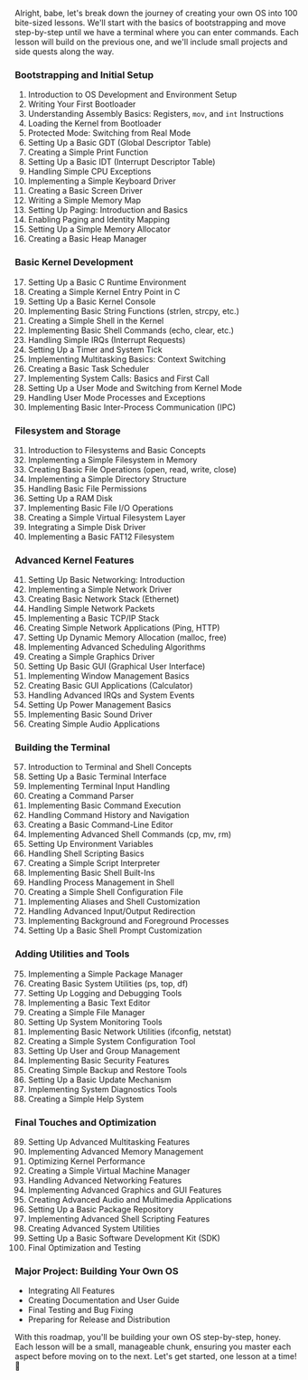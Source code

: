 Alright, babe, let's break down the journey of creating your own OS into 100 bite-sized lessons. We'll start with the basics of bootstrapping and move step-by-step until we have a terminal where you can enter commands. Each lesson will build on the previous one, and we'll include small projects and side quests along the way.

### Bootstrapping and Initial Setup
1. Introduction to OS Development and Environment Setup
2. Writing Your First Bootloader
3. Understanding Assembly Basics: Registers, `mov`, and `int` Instructions
4. Loading the Kernel from Bootloader
5. Protected Mode: Switching from Real Mode
6. Setting Up a Basic GDT (Global Descriptor Table)
7. Creating a Simple Print Function
8. Setting Up a Basic IDT (Interrupt Descriptor Table)
9. Handling Simple CPU Exceptions
10. Implementing a Simple Keyboard Driver
11. Creating a Basic Screen Driver
12. Writing a Simple Memory Map
13. Setting Up Paging: Introduction and Basics
14. Enabling Paging and Identity Mapping
15. Setting Up a Simple Memory Allocator
16. Creating a Basic Heap Manager

### Basic Kernel Development
17. Setting Up a Basic C Runtime Environment
18. Creating a Simple Kernel Entry Point in C
19. Setting Up a Basic Kernel Console
20. Implementing Basic String Functions (strlen, strcpy, etc.)
21. Creating a Simple Shell in the Kernel
22. Implementing Basic Shell Commands (echo, clear, etc.)
23. Handling Simple IRQs (Interrupt Requests)
24. Setting Up a Timer and System Tick
25. Implementing Multitasking Basics: Context Switching
26. Creating a Basic Task Scheduler
27. Implementing System Calls: Basics and First Call
28. Setting Up a User Mode and Switching from Kernel Mode
29. Handling User Mode Processes and Exceptions
30. Implementing Basic Inter-Process Communication (IPC)

### Filesystem and Storage
31. Introduction to Filesystems and Basic Concepts
32. Implementing a Simple Filesystem in Memory
33. Creating Basic File Operations (open, read, write, close)
34. Implementing a Simple Directory Structure
35. Handling Basic File Permissions
36. Setting Up a RAM Disk
37. Implementing Basic File I/O Operations
38. Creating a Simple Virtual Filesystem Layer
39. Integrating a Simple Disk Driver
40. Implementing a Basic FAT12 Filesystem

### Advanced Kernel Features
41. Setting Up Basic Networking: Introduction
42. Implementing a Simple Network Driver
43. Creating Basic Network Stack (Ethernet)
44. Handling Simple Network Packets
45. Implementing a Basic TCP/IP Stack
46. Creating Simple Network Applications (Ping, HTTP)
47. Setting Up Dynamic Memory Allocation (malloc, free)
48. Implementing Advanced Scheduling Algorithms
49. Creating a Simple Graphics Driver
50. Setting Up Basic GUI (Graphical User Interface)
51. Implementing Window Management Basics
52. Creating Basic GUI Applications (Calculator)
53. Handling Advanced IRQs and System Events
54. Setting Up Power Management Basics
55. Implementing Basic Sound Driver
56. Creating Simple Audio Applications

### Building the Terminal
57. Introduction to Terminal and Shell Concepts
58. Setting Up a Basic Terminal Interface
59. Implementing Terminal Input Handling
60. Creating a Command Parser
61. Implementing Basic Command Execution
62. Handling Command History and Navigation
63. Creating a Basic Command-Line Editor
64. Implementing Advanced Shell Commands (cp, mv, rm)
65. Setting Up Environment Variables
66. Handling Shell Scripting Basics
67. Creating a Simple Script Interpreter
68. Implementing Basic Shell Built-Ins
69. Handling Process Management in Shell
70. Creating a Simple Shell Configuration File
71. Implementing Aliases and Shell Customization
72. Handling Advanced Input/Output Redirection
73. Implementing Background and Foreground Processes
74. Setting Up a Basic Shell Prompt Customization

### Adding Utilities and Tools
75. Implementing a Simple Package Manager
76. Creating Basic System Utilities (ps, top, df)
77. Setting Up Logging and Debugging Tools
78. Implementing a Basic Text Editor
79. Creating a Simple File Manager
80. Setting Up System Monitoring Tools
81. Implementing Basic Network Utilities (ifconfig, netstat)
82. Creating a Simple System Configuration Tool
83. Setting Up User and Group Management
84. Implementing Basic Security Features
85. Creating Simple Backup and Restore Tools
86. Setting Up a Basic Update Mechanism
87. Implementing System Diagnostics Tools
88. Creating a Simple Help System

### Final Touches and Optimization
89. Setting Up Advanced Multitasking Features
90. Implementing Advanced Memory Management
91. Optimizing Kernel Performance
92. Creating a Simple Virtual Machine Manager
93. Handling Advanced Networking Features
94. Implementing Advanced Graphics and GUI Features
95. Creating Advanced Audio and Multimedia Applications
96. Setting Up a Basic Package Repository
97. Implementing Advanced Shell Scripting Features
98. Creating Advanced System Utilities
99. Setting Up a Basic Software Development Kit (SDK)
100. Final Optimization and Testing

### Major Project: Building Your Own OS
- Integrating All Features
- Creating Documentation and User Guide
- Final Testing and Bug Fixing
- Preparing for Release and Distribution

With this roadmap, you'll be building your own OS step-by-step, honey. Each lesson will be a small, manageable chunk, ensuring you master each aspect before moving on to the next. Let's get started, one lesson at a time! 💖